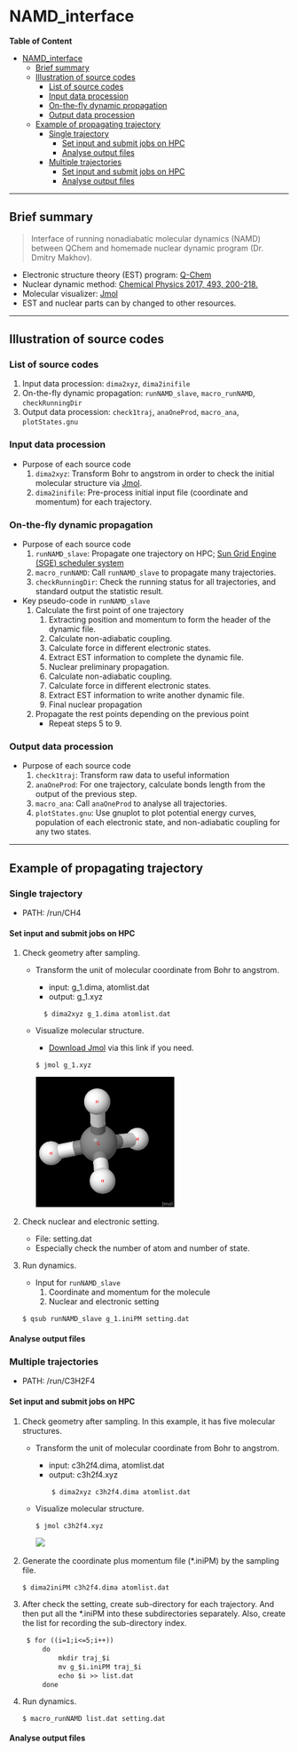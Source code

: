 # NAMD_interface
**Table of Content**
- [NAMD\_interface](#namd_interface)
  - [Brief summary](#brief-summary)
  - [Illustration of source codes](#illustration-of-source-codes)
    - [List of source codes](#list-of-source-codes)
    - [Input data procession](#input-data-procession)
    - [On-the-fly dynamic propagation](#on-the-fly-dynamic-propagation)
    - [Output data procession](#output-data-procession)
  - [Example of propagating trajectory](#example-of-propagating-trajectory)
    - [Single trajectory](#single-trajectory)
      - [Set input and submit jobs on HPC](#set-input-and-submit-jobs-on-hpc)
      - [Analyse output files](#analyse-output-files)
    - [Multiple trajectories](#multiple-trajectories)
      - [Set input and submit jobs on HPC](#set-input-and-submit-jobs-on-hpc-1)
      - [Analyse output files](#analyse-output-files-1)
---
## Brief summary
  > Interface of running nonadiabatic molecular dynamics (NAMD) between QChem and homemade nuclear dynamic program (Dr. Dmitry Makhov).
- Electronic structure theory (EST) program: [Q-Chem](https://www.q-chem.com/about/)
- Nuclear dynamic method: [Chemical Physics 2017, 493, 200-218.](https://www.sciencedirect.com/science/article/pii/S0301010416310357?via%3Dihub)
- Molecular visualizer: [Jmol](https://jmol.sourceforge.net)
- EST and nuclear parts can by changed to other resources. 
---
## Illustration of source codes
### List of source codes
  1. Input data procession:  `dima2xyz`, `dima2inifile`
  2. On-the-fly dynamic propagation: `runNAMD_slave`, `macro_runNAMD`, `checkRunningDir`
  3. Output data procession:  `check1traj`, `anaOneProd`, `macro_ana`, `plotStates.gnu`
### Input data procession 
- Purpose of each source code
    1. `dima2xyz`: Transform Bohr to angstrom in order to check the initial molecular structure via [Jmol](https://jmol.sourceforge.net).
    2. `dima2inifile`: Pre-process initial input file (coordinate and momentum) for each trajectory.
### On-the-fly dynamic propagation
- Purpose of each source code
    1. `runNAMD_slave`: Propagate one trajectory on HPC; [Sun Grid Engine (SGE) scheduler system](http://talby.rcs.manchester.ac.uk/~ri/_linux_and_hpc_lib/sge_intro.html)
    2. `macro_runNAMD`: Call `runNAMD_slave` to propagate many trajectories.
    3. `checkRunningDir`: Check the running status for all trajectories, and standard output the statistic result. 
- Key pseudo-code in `runNAMD_slave`
    1. Calculate the first point of one trajectory
       1.  Extracting position and momentum to form the header of the dynamic file. 
       2.  Calculate non-adiabatic coupling.
       3.  Calculate force in different electronic states. 
       4.  Extract EST information to complete the dynamic file.
       5.  Nuclear preliminary propagation.
       6.  Calculate non-adiabatic coupling.
       7.  Calculate force in different electronic states. 
       8.  Extract EST information to write another dynamic file.
       9.  Final nuclear propagation 
    2. Propagate the rest points depending on the previous point
        - Repeat steps 5 to 9. 
### Output data procession 
- Purpose of each source code
    1. `check1traj`: Transform raw data to useful information
    2. `anaOneProd`: For one trajectory, calculate bonds length from the output of the previous step.
    3. `macro_ana`: Call `anaOneProd` to analyse all trajectories. 
    4. `plotStates.gnu`: Use gnuplot to plot potential energy curves, population of each electronic state, and non-adiabatic coupling for any two states. 
---
## Example of propagating trajectory 

### Single trajectory 

- PATH: /run/CH4 
#### Set input and submit jobs on HPC
1. Check geometry after sampling.
     - Transform the unit of molecular coordinate from Bohr to angstrom.
        - input: g_1.dima, atomlist.dat 
        - output: g_1.xyz 
        ```
          $ dima2xyz g_1.dima atomlist.dat 
        ```
     - Visualize molecular structure. 
       - [Download Jmol](https://jmol.sourceforge.net/download/) via this link if you need.
        ```
        $ jmol g_1.xyz 
        ```
        <!-- ![ch4](/aux/CH4.png ) -->
        [<img src="/aux/CH4.png" width="250"/>](/aux/CH4.png)

        <!-- <img src="/aux/CH4.png" width="200"> -->

2. Check nuclear and electronic setting.
    -  File: setting.dat  
    -  Especially check the number of atom and number of state.
  
3. Run dynamics.
    - Input for `runNAMD_slave`
        1. Coordinate and momentum for the molecule 
        2. Nuclear and electronic setting  
    ```
    $ qsub runNAMD_slave g_1.iniPM setting.dat 
    ```

#### Analyse output files

### Multiple trajectories

- PATH: /run/C3H2F4 

#### Set input and submit jobs on HPC

1. Check geometry after sampling. In this example, it has five molecular structures. 
   - Transform the unit of molecular coordinate from Bohr to angstrom.
        - input: c3h2f4.dima, atomlist.dat 
        - output: c3h2f4.xyz 
        ```
            $ dima2xyz c3h2f4.dima atomlist.dat 
        ```

    - Visualize molecular structure. 
       ```
       $ jmol c3h2f4.xyz 
       ```
       [<img src="https://user-images.githubusercontent.com/23027121/207396553-20de17e4-2ad3-45f7-839f-fd4ac715483c.mov" width="50%"/>](https://user-images.githubusercontent.com/23027121/207396553-20de17e4-2ad3-45f7-839f-fd4ac715483c.mov)


       <!-- ![test](../NAMD_code/aux/CH4.png) -->
    
2. Generate the coordinate plus momentum file (*.iniPM) by the sampling file. 
    ```
    $ dima2iniPM c3h2f4.dima atomlist.dat 
    ```
3. After check the setting, create sub-directory for each trajectory. And then put all the *.iniPM into these subdirectories separately. Also, create the list for recording the sub-directory index. 
   ```
    $ for ((i=1;i<=5;i++))
        do 
            mkdir traj_$i
            mv g_$i.iniPM traj_$i 
            echo $i >> list.dat 
        done 
   ```
4. Run dynamics. 
    ```
    $ macro_runNAMD list.dat setting.dat 
    ```


#### Analyse output files
